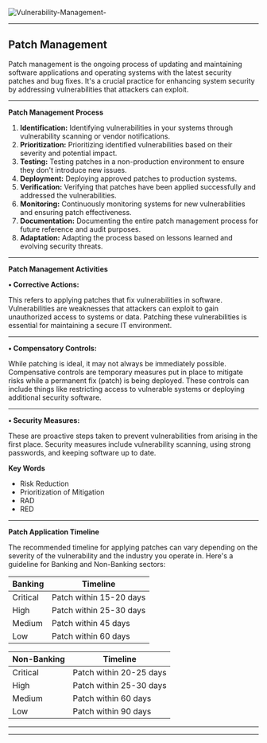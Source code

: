 ![Vulnerability-Management-](https://github.com/RClueX/Patch-Magement/assets/110445358/beb1182f-26e6-4538-957c-9cb8152611e1)




---
## Patch Management

Patch management is the ongoing process of updating and maintaining software applications and operating systems with the latest security patches and bug fixes. It's a crucial practice for enhancing system security by addressing vulnerabilities that attackers can exploit.

---

**Patch Management Process**

1. **Identification:** Identifying vulnerabilities in your systems through vulnerability scanning or vendor notifications.
2. **Prioritization:** Prioritizing identified vulnerabilities based on their severity and potential impact.
3. **Testing:** Testing patches in a non-production environment to ensure they don't introduce new issues.
4. **Deployment:** Deploying approved patches to production systems.
5. **Verification:** Verifying that patches have been applied successfully and addressed the vulnerabilities.
6. **Monitoring:** Continuously monitoring systems for new vulnerabilities and ensuring patch effectiveness.
7. **Documentation:** Documenting the entire patch management process for future reference and audit purposes.
8. **Adaptation:** Adapting the process based on lessons learned and evolving security threats.

---

**Patch Management Activities**

**•	Corrective Actions:**

This refers to applying patches that fix vulnerabilities in software. Vulnerabilities are weaknesses that attackers can exploit to gain unauthorized access to systems or data. Patching these vulnerabilities is essential for maintaining a secure IT environment.

---

**•	Compensatory Controls:**

While patching is ideal, it may not always be immediately possible. Compensative controls are temporary measures put in place to mitigate risks while a permanent fix (patch) is being deployed. These controls can include things like restricting access to vulnerable systems or deploying additional security software.

---

**•	Security Measures:**

These are proactive steps taken to prevent vulnerabilities from arising in the first place. Security measures include vulnerability scanning, using strong passwords, and keeping software up to date.

**Key Words**

* Risk Reduction
* Prioritization of Mitigation
* RAD 
* RED 

---

**Patch Application Timeline**

The recommended timeline for applying patches can vary depending on the severity of the vulnerability and the industry you operate in. Here's a guideline for Banking and Non-Banking sectors:

**Banking** | **Timeline**
---|---|
Critical | Patch within 15-20 days
High | Patch within 25-30 days
Medium | Patch within 45 days
Low | Patch within 60 days

**Non-Banking** | **Timeline**
---|---|
Critical | Patch within 20-25 days
High | Patch within 25-30 days
Medium | Patch within 60 days
Low | Patch within 90 days

---
---
